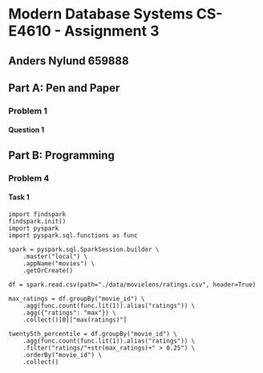 # Modern Database Systems CS-E4610 - Assignment 3
## **Anders Nylund 659888**

## Part A: Pen and Paper

### Problem 1

#### Question 1

## Part B: Programming

### Problem 4

#### Task 1

```
import findspark
findspark.init()
import pyspark
import pyspark.sql.functions as func

spark = pyspark.sql.SparkSession.builder \
    .master("local") \
    .appName("movies") \
    .getOrCreate()

df = spark.read.csv(path="./data/movielens/ratings.csv", header=True)

max_ratings = df.groupBy("movie_id") \
    .agg(func.count(func.lit(1)).alias("ratings")) \
    .agg({"ratings": "max"}) \
    .collect()[0]["max(ratings)"]

twenty5th_percentile = df.groupBy("movie_id") \
    .agg(func.count(func.lit(1)).alias("ratings")) \
    .filter("ratings/"+str(max_ratings)+" > 0.25") \
    .orderBy("movie_id") \
    .collect()
```



